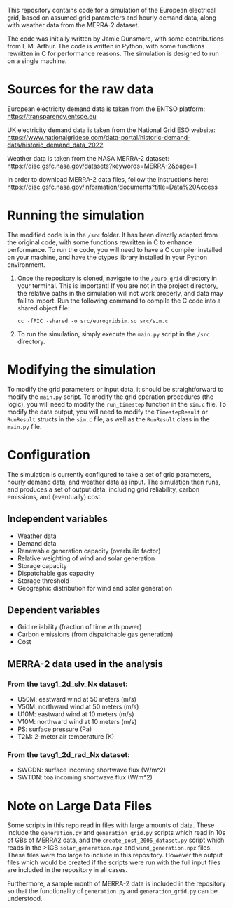 This repository contains code for a simulation of the European electrical grid, based on assumed grid parameters and hourly demand data, along with weather data from the MERRA-2 dataset.

The code was initially written by Jamie Dunsmore, with some contributions from L.M. Arthur. The code is written in Python, with some functions rewritten in C for performance reasons. The simulation is designed to run on a single machine.

# Sources for the raw data
European electricity demand data is taken from the ENTSO platform: https://transparency.entsoe.eu

UK electricity demand data is taken from the National Grid ESO website: https://www.nationalgrideso.com/data-portal/historic-demand-data/historic_demand_data_2022

Weather data is taken from the NASA MERRA-2 dataset: https://disc.gsfc.nasa.gov/datasets?keywords=MERRA-2&page=1

In order to download MERRA-2 data files, follow the instructions here: https://disc.gsfc.nasa.gov/information/documents?title=Data%20Access

# Running the simulation
The modified code is in the ```/src``` folder. It has been directly adapted from the original code, with some functions rewritten in C to enhance performance. To run the code, you will need to have a C compiler installed on your machine, and have the ctypes library installed in your Python environment.

1. Once the repository is cloned, navigate to the ```/euro_grid``` directory in your terminal. This is important! If you are not in the project directory, the relative paths in the simulation will not work properly, and data may fail to import. Run the following command to compile the C code into a shared object file:

    ```cc -fPIC -shared -o src/eurogridsim.so src/sim.c```

2. To run the simulation, simply execute the ```main.py``` script in the ```/src``` directory. 

# Modifying the simulation
To modify the grid parameters or input data, it should be straightforward to modify the ```main.py``` script. To modify the grid operation procedures (the logic), you will need to modify the ```run_timestep``` function in the ```sim.c``` file. To modify the data output, you will need to modify the ```TimestepResult``` or ```RunResult``` structs in the ```sim.c``` file, as well as the ```RunResult``` class in the ```main.py``` file. 

# Configuration
The simulation is currently configured to take a set of grid parameters, hourly demand data, and weather data as input. The simulation then runs, and produces a set of output data, including grid reliability, carbon emissions, and (eventually) cost. 

## Independent variables
- Weather data
- Demand data
- Renewable generation capacity (overbuild factor)
- Relative weighting of wind and solar generation
- Storage capacity
- Dispatchable gas capacity
- Storage threshold
- Geographic distribution for wind and solar generation

## Dependent variables
- Grid reliability (fraction of time with power)
- Carbon emissions (from dispatchable gas generation)
- Cost

## MERRA-2 data used in the analysis
### From the tavg1_2d_slv_Nx dataset:
- U50M: eastward wind at 50 meters (m/s)
- V50M: northward wind at 50 meters (m/s)
- U10M: eastward wind at 10 meters (m/s)
- V10M: northward wind at 10 meters (m/s)
- PS: surface pressure (Pa)
- T2M: 2-meter air temperature (K)
### From the tavg1_2d_rad_Nx dataset:
- SWGDN: surface incoming shortwave flux (W/m^2)
- SWTDN: toa incoming shortwave flux (W/m^2)

# Note on Large Data Files
Some scripts in this repo read in files with large amounts of data. These include the ```generation.py``` and ```generation_grid.py``` scripts which read in 10s of GBs of MERRA2 data, and the ```create_post_2006_dataset.py``` script which reads in the >1GB ```solar_generation.npz``` and ```wind_generation.npz``` files. These files were too large to include in this repository. However the output files which would be created if the scripts were run with the full input files are included in the repository in all cases. 

Furthermore, a sample month of MERRA-2 data is included in the repository so that the functionality of ```generation.py``` and ```generation_grid.py``` can be understood.